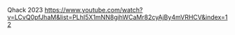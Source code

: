 Qhack 2023
https://www.youtube.com/watch?v=LCvQ0pfJhaM&list=PLhI5X1mNN8gihWCaMr82cyAjBy4mVRHCV&index=12
